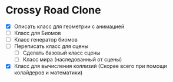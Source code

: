 # Crossy Road Clone 

- [X] Описать класс для геометрии с анимацией
- [ ] Класс для Биомов
- [ ] Класс генератор биомов
- [ ] Переписать класс для сцены
    - [ ] Сделать базовый класс сцены
    - [ ] Класс мира (наследованный от сцены)
- [X] Класс для вычисления коллизий (Скорее всего при помощи колайдеров и математики)